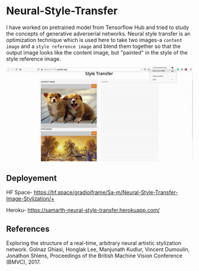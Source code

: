 # Neural-Style-Transfer

I have worked on pretrained model from Tensorflow Hub and tried to study the concepts of generative adverserial networks.
Neural style transfer is an optimization technique which is used here to take two images-a `content image` and a `style reference image` and blend them together so that the output image looks like the content image, but "painted" in the style of the style reference image.
<!-- ![image](https://github.com/samarth70/Neural-Style-Transfer/blob/main/example.jpg) -->
![gif](https://github.com/samarth70/Neural-Style-Transfer/blob/main/styleT-.gif)


## Deployement
HF Space- https://hf.space/gradioiframe/Sa-m/Neural-Style-Transfer-Image-Stylization/+

Heroku- https://samarth-neural-style-transfer.herokuapp.com/


## References
Exploring the structure of a real-time, arbitrary neural artistic stylization network. Golnaz Ghiasi, Honglak Lee, Manjunath Kudlur, Vincent Dumoulin, Jonathon Shlens, Proceedings of the British Machine Vision Conference (BMVC), 2017.
